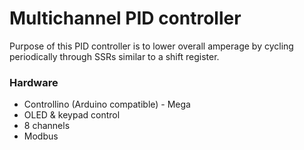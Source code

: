 # Multichannel PID controller

Purpose of this PID controller is to lower overall amperage by cycling periodically through SSRs similar to a shift register.

### Hardware

- Controllino (Arduino compatible) - Mega
- OLED & keypad control
- 8 channels
- Modbus

